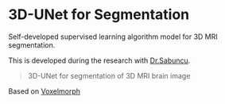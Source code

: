 # 3D-UNet for Segmentation

Self-developed supervised learning algorithm model for 3D MRI segmentation. 

This is developed during the research with [Dr.Sabuncu](https://scholar.google.com/scholar?hl=en&as_sdt=0%2C33&q=mert+sabuncu&btnG=).

> 3D-UNet for segmentation of 3D MRI brain image


Based on [Voxelmorph](https://arxiv.org/abs/1809.05231/)
>
















